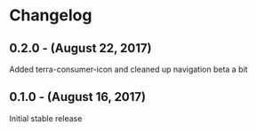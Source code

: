 Changelog
=========

0.2.0 - (August 22, 2017)
----------
Added terra-consumer-icon and cleaned up navigation beta a bit

0.1.0 - (August 16, 2017)
----------
Initial stable release
